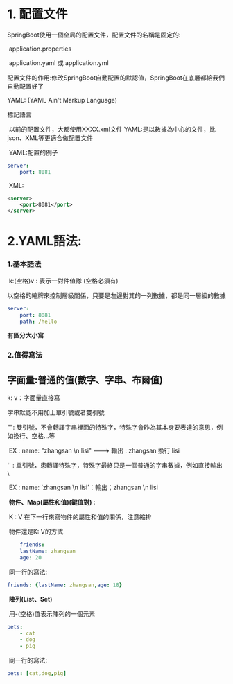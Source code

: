 # **1. 配置文件**

SpringBoot使用一個全局的配置文件，配置文件的名稱是固定的:

​	application.properties

​	application.yaml 或 application.yml 

配置文件的作用:修改SpringBoot自動配置的默認值，SpringBoot在底層都給我們自動配置好了

YAML: (YAML Ain't Markup Language)

標記語言

​	以前的配置文件，大都使用XXXX.xml文件
​	YAML:是以數據為中心的文件，比json、XML等更適合做配置文件

​	YAML:配置的例子

```yaml
server:
    port: 8081
```


​	XML:

```xml
<server>
    <port>8081</port>
</server>
```



# 2.YAML語法:

### 1.**基本語法**

​	k:(空格)v : 表示一對件值隊	(空格必須有)

以空格的縮牌來控制層級關係，只要是左邊對其的一列數據，都是同一層級的數據

```yaml
server:
	port: 8081
	path: /hello
```

**有區分大小寫**



### 2.**值得寫法**

## 	字面量:普通的值(數字、字串、布爾值)

k: v：字面量直接寫

字串默認不用加上單引號或者雙引號

"": 雙引號，不會轉譯字串裡面的特殊字，特殊字會昨為其本身要表達的意思，例如換行、空格...等

​	EX : name: "zhangsan \n lisi" ---> 輸出 : zhangsan 換行 lisi

'' : 單引號，患轉譯特殊字，特殊字最終只是一個普通的字串數據，例如直接輸出 \

​	EX : name: ‘zhangsan \n lisi’：輸出；zhangsan \n lisi



​	**物件、Map(屬性和值)(鍵值對) :**

​		K : V 在下一行來寫物件的屬性和值的關係，注意縮排

​		物件還是K: V的方式

```yaml
    friends:
    lastName: zhangsan
    age: 20
```

​		同一行的寫法:

```yaml
friends: {lastName: zhangsan,age: 18}
```

​	**陣列(List、Set)**

​		用-(空格)值表示陣列的一個元素

```yaml
pets:
    - cat
    - dog
    - pig
```

​		同一行的寫法:

```yaml
pets: [cat,dog,pig]
```

